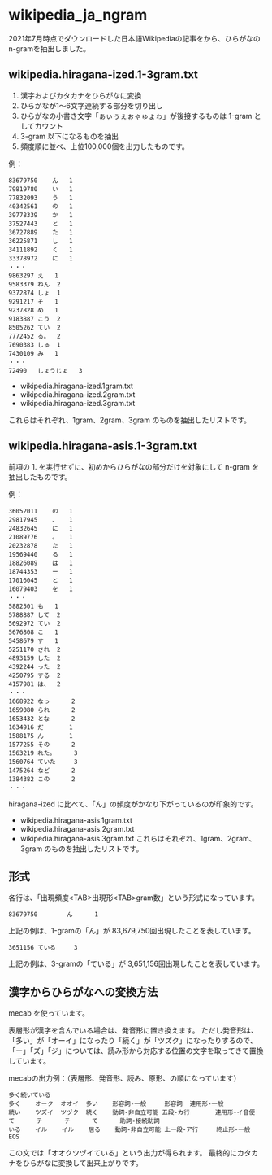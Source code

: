 # wikipedia_ja_ngram
2021年7月時点でダウンロードした日本語Wikipediaの記事をから、ひらがなのn-gramを抽出しました。

## wikipedia.hiragana-ized.1-3gram.txt
1. 漢字およびカタカナをひらがなに変換
1. ひらがなが1～6文字連続する部分を切り出し
1. ひらがなの小書き文字「ぁぃぅぇぉゃゅょゎ」が後接するものは 1-gram としてカウント
1. 3-gram 以下になるものを抽出
1. 頻度順に並べ、上位100,000個を出力したものです。

例：
```
83679750	ん	1
79819780	い	1
77832093	う	1
40342561	の	1
39778339	か	1
37527443	と	1
36727889	た	1
36225871	し	1
34111892	く	1
33378972	に	1
・・・
9863297	え	1
9583379	ねん	2
9372874	しょ	1
9291217	そ	1
9237828	め	1
9183887	こう	2
8505262	てい	2
7772452	る。	2
7690383	しゅ	1
7430109	み	1
・・・
72490	しょうじょ	3
```

- wikipedia.hiragana-ized.1gram.txt
- wikipedia.hiragana-ized.2gram.txt
- wikipedia.hiragana-ized.3gram.txt

これらはそれぞれ、1gram、2gram、3gram のものを抽出したリストです。

## wikipedia.hiragana-asis.1-3gram.txt
前項の 1. を実行せずに、初めからひらがなの部分だけを対象にして n-gram を抽出したものです。

例：
```
36052011	の	1
29817945	、	1
24832645	に	1
21089776	。	1
20232878	た	1
19569440	る	1
18826089	は	1
18744353	ー	1
17016045	と	1
16079403	を	1
・・・
5882501	も	1
5788887	して	2
5692972	てい	2
5676808	こ	1
5458679	す	1
5251170	され	2
4893159	した	2
4392244	った	2
4250795	する	2
4157981	は、	2
・・・
1668922 なっ      2
1659080 られ      2
1653432 とな      2
1634916 だ       1
1588175 ん       1
1577255 その      2
1563219 れた。     3
1560764 ていた     3
1475264 など      2
1384382 この      2
・・・
```
hiragana-ized に比べて、「ん」の頻度がかなり下がっているのが印象的です。

- wikipedia.hiragana-asis.1gram.txt
- wikipedia.hiragana-asis.2gram.txt
- wikipedia.hiragana-asis.3gram.txt
これらはそれぞれ、1gram、2gram、3gram のものを抽出したリストです。

## 形式
各行は、「出現頻度&lt;TAB&gt;出現形&lt;TAB&gt;gram数」という形式になっています。

```
83679750        ん      1
```

上記の例は、1-gramの「ん」が 83,679,750回出現したことを表しています。


```
3651156 ている     3
```

上記の例は、3-gramの「ている」が 3,651,156回出現したことを表しています。

## 漢字からひらがなへの変換方法
mecab を使っています。

表層形が漢字を含んでいる場合は、発音形に置き換えます。
ただし発音形は、「多い」が「オーイ」になったり「続く」が「ツズク」になったりするので、「ー」「ズ」「ジ」については、読み形から対応する位置の文字を取ってきて置換しています。

mecabの出力例：（表層形、発音形、読み、原形、の順になっています）
```
多く続いている
多く    オーク  オオイ  多い    形容詞-一般     形容詞  連用形-一般
続い    ツズイ  ツヅク  続く    動詞-非自立可能 五段-カ行       連用形-イ音便
て      テ      テ      て      助詞-接続助詞
いる    イル    イル    居る    動詞-非自立可能 上一段-ア行     終止形-一般
EOS
```

この文では「オオクツヅイている」という出力が得られます。
最終的にカタカナをひらがなに変換して出来上がりです。

